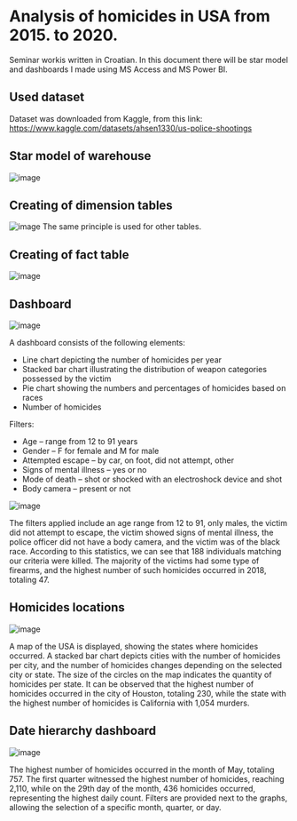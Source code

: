 # Analysis of homicides in USA from 2015. to 2020.
Seminar workis written in Croatian.
In this document there will be star model and dashboards I made using MS Access and MS Power BI.

## Used dataset
Dataset was downloaded from Kaggle, from this link: https://www.kaggle.com/datasets/ahsen1330/us-police-shootings 

## Star model of warehouse
![image](https://github.com/petakantonio/DWH-and-BI/assets/126813875/47d9a6d6-beb2-4225-ac8c-e6a6382ff1f7)

## Creating of dimension tables
![image](https://github.com/petakantonio/DWH-and-BI/assets/126813875/f35ebf2e-3908-47f7-bd81-08747d6104a1)
The same principle is used for other tables.

## Creating of fact table
![image](https://github.com/petakantonio/DWH-and-BI/assets/126813875/e3b718f8-1d8c-4cda-be54-28b9e1715622)

## Dashboard
![image](https://github.com/user-attachments/assets/c996fcd5-2f4c-41dd-9642-1b3c14d9dda3)


A dashboard consists of the following elements:
- Line chart depicting the number of homicides per year
- Stacked bar chart illustrating the distribution of weapon categories possessed by the victim
- Pie chart showing the numbers and percentages of homicides based on races
- Number of homicides

Filters:
- Age – range from 12 to 91 years
- Gender – F for female and M for male
- Attempted escape – by car, on foot, did not attempt, other
- Signs of mental illness – yes or no
- Mode of death – shot or shocked with an electroshock device and shot
- Body camera – present or not

![image](https://github.com/petakantonio/DWH-and-BI/assets/126813875/6bc7233c-5e1f-43ed-9813-5f448fbfde45)

The filters applied include an age range from 12 to 91, only males, the victim did not attempt to escape, the victim showed signs of mental illness, the police officer did not have a body camera, and the victim was of the black race. According to this statistics, we can see that 188 individuals matching our criteria were killed. The majority of the victims had some type of firearms, and the highest number of such homicides occurred in 2018, totaling 47.

## Homicides locations
![image](https://github.com/petakantonio/DWH-and-BI/assets/126813875/3e9361c8-5d00-4621-8bce-0e611f139dd1)

A map of the USA is displayed, showing the states where homicides occurred. A stacked bar chart depicts cities with the number of homicides per city, and the number of homicides changes depending on the selected city or state. The size of the circles on the map indicates the quantity of homicides per state. It can be observed that the highest number of homicides occurred in the city of Houston, totaling 230, while the state with the highest number of homicides is California with 1,054 murders.

## Date hierarchy dashboard
![image](https://github.com/petakantonio/DWH-and-BI/assets/126813875/7e7185de-efea-4272-ae70-1dea4bf9b774)

The highest number of homicides occurred in the month of May, totaling 757. The first quarter witnessed the highest number of homicides, reaching 2,110, while on the 29th day of the month, 436 homicides occurred, representing the highest daily count. Filters are provided next to the graphs, allowing the selection of a specific month, quarter, or day.


